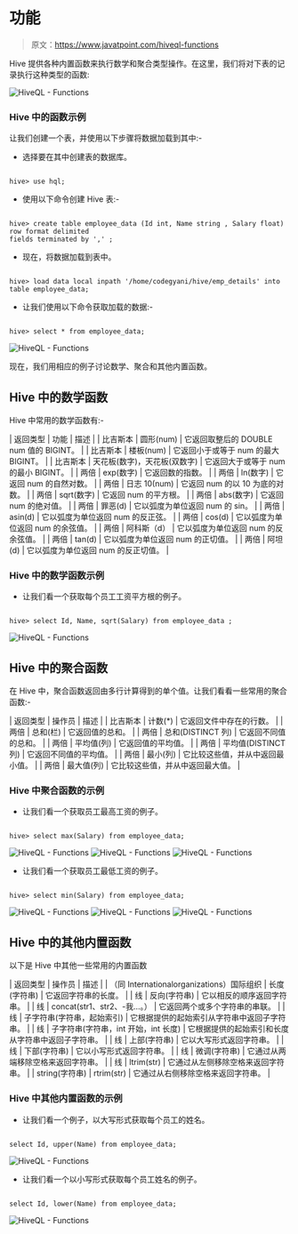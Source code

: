 # 功能

> 原文：<https://www.javatpoint.com/hiveql-functions>

Hive 提供各种内置函数来执行数学和聚合类型操作。在这里，我们将对下表的记录执行这种类型的函数:

![HiveQL - Functions](img/2ec8dadf50390f5b0f014a97c8bdc6df.png)

### Hive 中的函数示例

让我们创建一个表，并使用以下步骤将数据加载到其中:-

*   选择要在其中创建表的数据库。

```

hive> use hql;  

```

*   使用以下命令创建 Hive 表:-

```

hive> create table employee_data (Id int, Name string , Salary float)  
row format delimited  
fields terminated by ',' ; 

```

*   现在，将数据加载到表中。

```

hive> load data local inpath '/home/codegyani/hive/emp_details' into table employee_data;

```

*   让我们使用以下命令获取加载的数据:-

```

hive> select * from employee_data;

```

![HiveQL - Functions](img/b1ed0b91e51bfb6e40a214f497d87702.png)

现在，我们用相应的例子讨论数学、聚合和其他内置函数。

## Hive 中的数学函数

Hive 中常用的数学函数有:-

| 返回类型 | 功能 | 描述 |
| 比吉斯本 | 圆形(num) | 它返回取整后的 DOUBLE num 值的 BIGINT。 |
| 比吉斯本 | 楼板(num) | 它返回小于或等于 num 的最大 BIGINT。 |
| 比吉斯本 | 天花板(数字)，天花板(双数字) | 它返回大于或等于 num 的最小 BIGINT。 |
| 两倍 | exp(数字) | 它返回数的指数。 |
| 两倍 | ln(数字) | 它返回 num 的自然对数。 |
| 两倍 | 日志 10(num) | 它返回 num 的以 10 为底的对数。 |
| 两倍 | sqrt(数字) | 它返回 num 的平方根。 |
| 两倍 | abs(数字) | 它返回 num 的绝对值。 |
| 两倍 | 罪恶(d) | 它以弧度为单位返回 num 的 sin。 |
| 两倍 | asin(d) | 它以弧度为单位返回 num 的反正弦。 |
| 两倍 | cos(d) | 它以弧度为单位返回 num 的余弦值。 |
| 两倍 | 阿科斯（d） | 它以弧度为单位返回 num 的反余弦值。 |
| 两倍 | tan(d) | 它以弧度为单位返回 num 的正切值。 |
| 两倍 | 阿坦(d) | 它以弧度为单位返回 num 的反正切值。 |

### Hive 中的数学函数示例

*   让我们看一个获取每个员工工资平方根的例子。

```

hive> select Id, Name, sqrt(Salary) from employee_data ;  

```

![HiveQL - Functions](img/f4e8c6df9033d5018dc46f9cad988580.png)

## Hive 中的聚合函数

在 Hive 中，聚合函数返回由多行计算得到的单个值。让我们看看一些常用的聚合函数:-

| 返回类型 | 操作员 | 描述 |
| 比吉斯本 | 计数(*) | 它返回文件中存在的行数。 |
| 两倍 | 总和(栏) | 它返回值的总和。 |
| 两倍 | 总和(DISTINCT 列) | 它返回不同值的总和。 |
| 两倍 | 平均值(列) | 它返回值的平均值。 |
| 两倍 | 平均值(DISTINCT 列) | 它返回不同值的平均值。 |
| 两倍 | 最小(列) | 它比较这些值，并从中返回最小值。 |
| 两倍 | 最大值(列) | 它比较这些值，并从中返回最大值。 |

### Hive 中聚合函数的示例

*   让我们看一个获取员工最高工资的例子。

```

hive> select max(Salary) from employee_data;

```

![HiveQL - Functions](img/c54f1813bec8081628ead8cdfc1c1eef.png)
![HiveQL - Functions](img/9c5a3611cff0e920aa0bc5404bf141d7.png)
![HiveQL - Functions](img/c1faf01a0b476e56e7738f2f38649aab.png)

*   让我们看一个获取员工最低工资的例子。

```

hive> select min(Salary) from employee_data;

```

![HiveQL - Functions](img/f5b940a8e75d71b274bc82b9adbf770d.png)
![HiveQL - Functions](img/ac4bdb018d7241cd53cdec78168032d9.png)
![HiveQL - Functions](img/a0a8e1143ba09d86bce392d4782977fb.png)

## Hive 中的其他内置函数

以下是 Hive 中其他一些常用的内置函数

| 返回类型 | 操作员 | 描述 |
| （同 Internationalorganizations）国际组织 | 长度(字符串) | 它返回字符串的长度。 |
| 线 | 反向(字符串) | 它以相反的顺序返回字符串。 |
| 线 | concat(str1、str2、-我...。） | 它返回两个或多个字符串的串联。 |
| 线 | 子字符串(字符串，起始索引) | 它根据提供的起始索引从字符串中返回子字符串。 |
| 线 | 子字符串(字符串，int 开始，int 长度) | 它根据提供的起始索引和长度从字符串中返回子字符串。 |
| 线 | 上部(字符串) | 它以大写形式返回字符串。 |
| 线 | 下部(字符串) | 它以小写形式返回字符串。 |
| 线 | 微调(字符串) | 它通过从两端移除空格来返回字符串。 |
| 线 | ltrim(str) | 它通过从左侧移除空格来返回字符串。 |
| string(字符串) | rtrim(str) | 它通过从右侧移除空格来返回字符串。 |

### Hive 中其他内置函数的示例

*   让我们看一个例子，以大写形式获取每个员工的姓名。

```

select Id, upper(Name) from employee_data;

```

![HiveQL - Functions](img/b9de592efc4e84b42625a95a01c29db5.png)

*   让我们看一个以小写形式获取每个员工姓名的例子。

```

select Id, lower(Name) from employee_data;

```

![HiveQL - Functions](img/dac2ad4ea6b520f1937d2f5a52b03e9c.png)